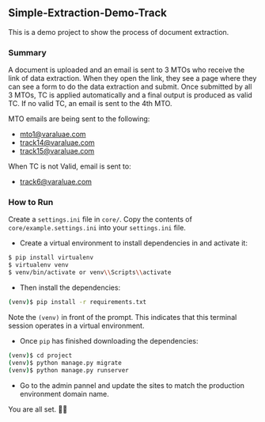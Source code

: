 ## Simple-Extraction-Demo-Track

This is a demo project to show the process of document extraction.


### Summary

A document is uploaded and an email is sent to 3 MTOs who receive the link of data
extraction. When they open the link, they see a page where they can see a form to
do the data extraction and submit. Once submitted by all 3 MTOs, TC is applied automatically
and a final output is produced as valid TC. If no valid TC, an email is sent to the 4th
MTO.

MTO emails are being sent to the following:
- mto1@varaluae.com
- track14@varaluae.com
- track15@varaluae.com

When TC is not Valid, email is sent to:
- track6@varaluae.com

### How to Run
Create a `settings.ini` file in `core/`.
Copy the contents of `core/example.settings.ini` into your `settings.ini` file.


- Create a virtual environment to install dependencies in and activate it:

```sh
$ pip install virtualenv
$ virtualenv venv
$ venv/bin/activate or venv\\Scripts\\activate 
```

- Then install the dependencies:

```sh
(venv)$ pip install -r requirements.txt
```
Note the `(venv)` in front of the prompt. This indicates that this terminal
session operates in a virtual environment.

- Once `pip` has finished downloading the dependencies:
```sh
(venv)$ cd project
(venv)$ python manage.py migrate
(venv)$ python manage.py runserver
```

- Go to the admin pannel and update the sites to match the production environment domain name.


You are all set. 👏👏



